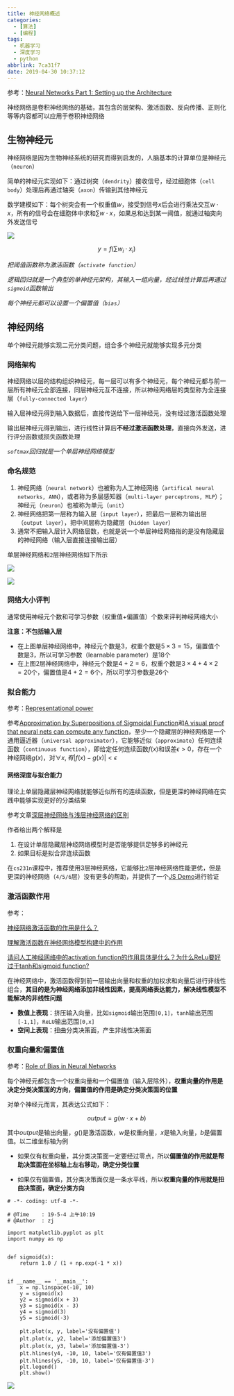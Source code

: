 ```yaml
---
title: 神经网络概述
categories:
  - [算法]
  - [编程]
tags:
  - 机器学习
  - 深度学习
  - python
abbrlink: 7ca31f7
date: 2019-04-30 10:37:12
---
```


参考：[Neural Networks Part 1: Setting up the Architecture ](http://cs231n.github.io/neural-networks-1/)

神经网络是卷积神经网络的基础，其包含的层架构、激活函数、反向传播、正则化等等内容都可以应用于卷积神经网络

## 生物神经元

神经网络是因为生物神经系统的研究而得到启发的，人脑基本的计算单位是神经元（`neuron`）

简单的神经元实现如下：通过树突（`dendrity`）接收信号，经过细胞体（`cell body`）处理后再通过轴突（`axon`）传输到其他神经元

数学建模如下：每个树突会有一个权重值$w$，接受到信号$x$后会进行乘法交互$w\cdot x$，所有的信号会在细胞体中求和$\sum w\cdot x$，如果总和达到某一阈值，就通过轴突向外发送信号

![](/imgs/神经网络概述/neuron.png)

$$
y=f(\sum w_{i}\cdot x_{i})
$$

*把阈值函数称为激活函数（`activate function`）*

*逻辑回归就是一个典型的单神经元架构，其输入一组向量，经过线性计算后再通过`sigmoid`函数输出*

*每个神经元都可以设置一个偏置值（`bias`）*

## 神经网络

单个神经元能够实现二元分类问题，组合多个神经元就能够实现多元分类

### 网络架构

神经网络以层的结构组织神经元，每一层可以有多个神经元，每个神经元都与前一层所有神经元全部连接，同层神经元互不连接，所以神经网络层的类型称为全连接层（`fully-connected layer`）

输入层神经元得到输入数据后，直接传送给下一层神经元，没有经过激活函数处理

输出层神经元得到输出，进行线性计算后**不经过激活函数处理**，直接向外发送，进行评分函数或损失函数处理

*`softmax`回归就是一个单层神经网络模型*

### 命名规范

1. 神经网络（`neural network`）也被称为人工神经网络（`artifical neural networks, ANN`），或者称为多层感知器（`multi-layer perceptrons, MLP`）；神经元（`neuron`）也被称为单元（`unit`）
2. 神经网络把第一层称为输入层（`input layer`），把最后一层称为输出层（`output layer`），把中间层称为隐藏层（`hidden layer`）
3. 通常不把输入层计入网络层数，也就是说一个单层神经网络指的是没有隐藏层的神经网络（输入层直接连接输出层）

单层神经网络和`2`层神经网络如下所示

![](/imgs/神经网络概述/1-layer-network.png)

![](/imgs/神经网络概述/2-layer-network.png)

### 网络大小评判

通常使用神经元个数和可学习参数（权重值+偏置值）个数来评判神经网络大小

**注意：不包括输入层**

* 在上图单层神经网络中，神经元个数是$3$，权重个数是$5\times 3=15$，偏置值个数是$3$，所以可学习参数（learnable parameter）是$18$个
* 在上图2层神经网络中，神经元个数是$4+2=6$，权重个数是$3\times 4+4\times 2=20$个，偏置值是$4+2=6$个，所以可学习参数是$26$个

### 拟合能力

参考：[Representational power](http://cs231n.github.io/neural-networks-1/)

参考[Approximation by Superpositions of Sigmoidal Function](http://www.dartmouth.edu/~gvc/Cybenko_MCSS.pdf)和[A visual proof that neural nets can compute any function](http://neuralnetworksanddeeplearning.com/chap4.html)，至少一个隐藏层的神经网络是一个通用逼近器（`universal approximator`），它能够近似（`approximate`）任何连续函数（`continuous function`），即给定任何连续函数$f(x)$和误差$\epsilon>0$，存在一个神经网络$g(x)$，对$\forall x,有|f(x)-g(x)|<\epsilon$

#### 网络深度与拟合能力

理论上单层隐藏层神经网络就能够近似所有的连续函数，但是更深的神经网络在实践中能够实现更好的分类结果

参考文章[深层神经网络与浅层神经网络的区别](https://blog.csdn.net/ybdesire/article/details/78837688)

作者给出两个解释是

1. 在设计单层隐藏层神经网络模型时是否能够提供足够多的神经元
2. 如果目标是拟合非连续函数

在`cs231n`课程中，推荐使用3层神经网络，它能够比`2`层神经网络性能更优，但是更深的神经网络（`4/5/6`层）没有更多的帮助，并提供了一个[JS Demo](https://cs.stanford.edu/people/karpathy/convnetjs/demo/classify2d.html)进行验证

### 激活函数作用

参考：

[神经网络激活函数的作用是什么？](https://blog.csdn.net/program_developer/article/details/78704224)

[理解激活函数在神经网络模型构建中的作用](https://cloud.tencent.com/developer/article/1010097)

[请问人工神经网络中的activation function的作用具体是什么？为什么ReLu要好过于tanh和sigmoid function?](https://www.zhihu.com/question/29021768)

在神经网络中，激活函数得到前一层输出向量和权重的加权求和向量后进行非线性组合，**其目的是为神经网络添加非线性因素，提高网络表达能力，解决线性模型不能解决的非线性问题**

* **数值上表现**：挤压输入向量，比如`sigmoid`输出范围`[0,1]`，`tanh`输出范围`[-1,1]`，`ReLU`输出范围`[0,x]`
* **空间上表现**：扭曲分类决策面，产生非线性决策面

### 权重向量和偏置值

参考：[Role of Bias in Neural Networks](https://stackoverflow.com/questions/2480650/role-of-bias-in-neural-networks)

每个神经元都包含一个权重向量和一个偏置值（输入层除外），**权重向量的作用是决定分类决策面的方向，偏置值的作用是确定分类决策面的位置**

对单个神经元而言，其表达公式如下：

$$
output = g(w\cdot x+b)
$$

其中$output$是输出向量，$g()$是激活函数，$w$是权重向量，$x$是输入向量，$b$是偏置值。以二维坐标轴为例

* 如果仅有权重向量，其分类决策面一定要经过零点，所以**偏置值的作用就是帮助决策面在坐标轴上左右移动，确定分类位置**

* 如果仅有偏置值，其分类决策面仅是一条水平线，所以**权重向量的作用就是扭曲决策面，确定分类方向**

```
# -*- coding: utf-8 -*-

# @Time    : 19-5-4 上午10:19
# @Author  : zj

import matplotlib.pyplot as plt
import numpy as np


def sigmoid(x):
    return 1.0 / (1 + np.exp(-1 * x))


if __name__ == '__main__':
    x = np.linspace(-10, 10)
    y = sigmoid(x)
    y2 = sigmoid(x + 3)
    y3 = sigmoid(x - 3)
    y4 = sigmoid(3)
    y5 = sigmoid(-3)

    plt.plot(x, y, label='没有偏置值')
    plt.plot(x, y2, label='添加偏置值3')
    plt.plot(x, y3, label='添加偏置值-3')
    plt.hlines(y4, -10, 10, label='仅有偏置值3')
    plt.hlines(y5, -10, 10, label='仅有偏置值-3')
    plt.legend()
    plt.show()
```

![](/imgs/神经网络概述/weight_bias.png)